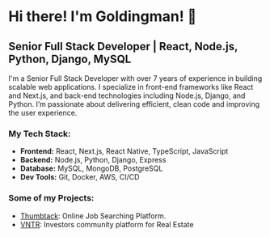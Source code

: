 # Hi there! I'm Goldingman! 👋
## Senior Full Stack Developer | React, Node.js, Python, Django, MySQL

I'm a Senior Full Stack Developer with over 7 years of experience in building scalable web applications. I specialize in front-end frameworks like React and Next.js, and back-end technologies including Node.js, Django, and Python. I’m passionate about delivering efficient, clean code and improving the user experience.

### My Tech Stack:
- **Frontend:** React, Next.js, React Native, TypeScript, JavaScript
- **Backend:** Node.js, Python, Django, Express
- **Database:** MySQL, MongoDB, PostgreSQL
- **Dev Tools:** Git, Docker, AWS, CI/CD

### Some of my Projects:
- [Thumbtack](https://www.thumbtack.com/![image](https://github.com/user-attachments/assets/ca2209ab-5e51-4a10-991f-5766bf08e72e)
): Online Job Searching Platform.
- [VNTR](https://www.vntr.vc/![image](https://github.com/user-attachments/assets/2fefeba4-e1ce-421a-9a2a-a925851ad81c)
): Investors community platform for Real Estate



